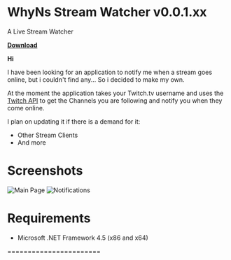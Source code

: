 WhyNs Stream Watcher v0.0.1.xx
=======================
A Live Stream Watcher

**[Download](http://streamwatcher.whyns.dk "Download Link: http://streamwatcher.whyns.dk")**

**Hi**

I have been looking for an application to notify me when a stream goes online, but i couldn't find any... So i decided to make my own.

At the moment the application takes your Twitch.tv username and uses the [Twitch API](https://github.com/justintv/Twitch-API "https://github.com/justintv/Twitch-API") to get the Channels you are following and notify you when they come online.

I plan on updating it if there is a demand for it:
* Other Stream Clients
* And more


Screenshots
=======================
![Main Page](http://streamwatcher.whyns.dk/images/main_page.png)
![Notifications](http://streamwatcher.whyns.dk/images/notifications.png)




Requirements
=======================
* Microsoft .NET Framework 4.5 (x86 and x64)








=======================
